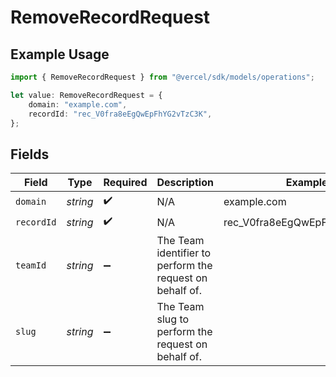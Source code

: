 # RemoveRecordRequest

## Example Usage

```typescript
import { RemoveRecordRequest } from "@vercel/sdk/models/operations";

let value: RemoveRecordRequest = {
    domain: "example.com",
    recordId: "rec_V0fra8eEgQwEpFhYG2vTzC3K",
};
```

## Fields

| Field                                                    | Type                                                     | Required                                                 | Description                                              | Example                                                  |
| -------------------------------------------------------- | -------------------------------------------------------- | -------------------------------------------------------- | -------------------------------------------------------- | -------------------------------------------------------- |
| `domain`                                                 | *string*                                                 | :heavy_check_mark:                                       | N/A                                                      | example.com                                              |
| `recordId`                                               | *string*                                                 | :heavy_check_mark:                                       | N/A                                                      | rec_V0fra8eEgQwEpFhYG2vTzC3K                             |
| `teamId`                                                 | *string*                                                 | :heavy_minus_sign:                                       | The Team identifier to perform the request on behalf of. |                                                          |
| `slug`                                                   | *string*                                                 | :heavy_minus_sign:                                       | The Team slug to perform the request on behalf of.       |                                                          |